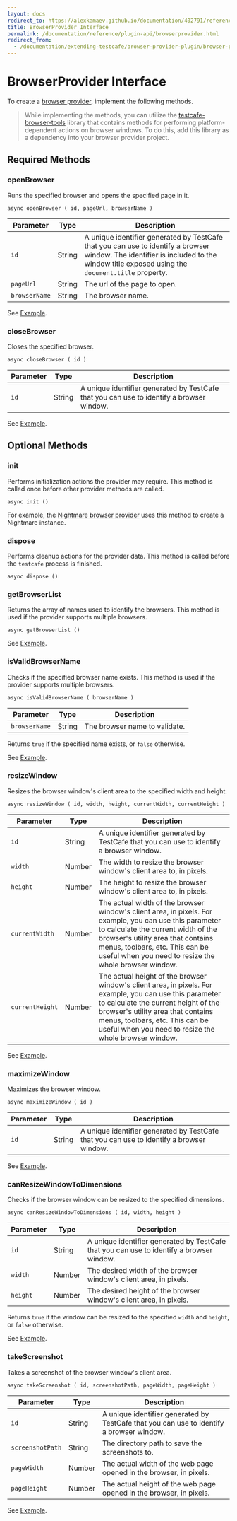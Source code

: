 ```yaml
---
layout: docs
redirect_to: https://alexkamaev.github.io/documentation/402791/reference/plugin-api/browserprovider
title: BrowserProvider Interface
permalink: /documentation/reference/plugin-api/browserprovider.html
redirect_from:
  - /documentation/extending-testcafe/browser-provider-plugin/browser-provider-methods.html
---
```

# BrowserProvider Interface

To create a [browser provider](../../guides/extend-testcafe/browser-provider-plugin.md#implement-the-browser-provider), implement the following methods.

> While implementing the methods, you can utilize the [testcafe-browser-tools](https://github.com/DevExpress/testcafe-browser-tools) library that contains methods for performing platform-dependent actions on browser windows. To do this, add this library as a dependency into your browser provider project.

## Required Methods

### openBrowser

Runs the specified browser and opens the specified page in it.

```text
async openBrowser ( id, pageUrl, browserName )
```

Parameter     | Type   | Description
------------- | ------ | ----------------------------------------------------------------------------------------------------------------
`id`          | String | A unique identifier generated by TestCafe that you can use to identify a browser window. The identifier is included to the window title exposed using the `document.title` property.
`pageUrl`     | String | The url of the page to open.
`browserName` | String | The browser name.

See [Example](../../guides/extend-testcafe/browser-provider-plugin.md#example).

### closeBrowser

Closes the specified browser.

```text
async closeBrowser ( id )
```

Parameter   | Type   | Description
----------- | ------ | ---------------------------------------------------------------------------------------------------------------
`id`        | String | A unique identifier generated by TestCafe that you can use to identify a browser window.

See [Example](../../guides/extend-testcafe/browser-provider-plugin.md#example).

## Optional Methods

### init

Performs initialization actions the provider may require. This method is called once before other provider methods are called.

```text
async init ()
```

For example, the [Nightmare browser provider](https://github.com/ryx/testcafe-browser-provider-nightmare) uses this method to create a Nightmare instance.

### dispose

Performs cleanup actions for the provider data. This method is called before the `testcafe` process is finished.

```text
async dispose ()
```

### getBrowserList

Returns the array of names used to identify the browsers. This method is used if the provider supports multiple browsers.

```text
async getBrowserList ()
```

See [Example](../../guides/extend-testcafe/browser-provider-plugin.md#example).

### isValidBrowserName

Checks if the specified browser name exists. This method is used if the provider supports multiple browsers.

```text
async isValidBrowserName ( browserName )
```

Parameter     | Type   | Description
------------- | ------ | -------------------------------
`browserName` | String | The browser name to validate.

Returns `true` if the specified name exists, or `false` otherwise.

See [Example](../../guides/extend-testcafe/browser-provider-plugin.md#example).

### resizeWindow

Resizes the browser window's client area to the specified width and height.

```text
async resizeWindow ( id, width, height, currentWidth, currentHeight )
```

Parameter   | Type    | Description
----------- | ------- | ----------------------------------------------------------------------------------------------------------------
`id`        | String  | A unique identifier generated by TestCafe that you can use to identify a browser window.
`width`     | Number  | The width to resize the browser window's client area to, in pixels.
`height`    | Number  | The height to resize the browser window's client area to, in pixels.
`currentWidth`   | Number | The actual width of the browser window's client area, in pixels. For example, you can use this parameter to calculate the current width of the browser's utility area that contains menus, toolbars, etc. This can be useful when you need to resize the whole browser window.
`currentHeight`  | Number | The actual height of the browser window's client area, in pixels. For example, you can use this parameter to calculate the current height of the browser's utility area that contains menus, toolbars, etc. This can be useful when you need to resize the whole browser window.

See [Example](../../guides/extend-testcafe/browser-provider-plugin.md#example).

### maximizeWindow

Maximizes the browser window.

```text
async maximizeWindow ( id )
```

Parameter   | Type    | Description
----------- | ------- | ----------------------------------------------------------------------------------------------------------------
`id`        | String  | A unique identifier generated by TestCafe that you can use to identify a browser window.

See [Example](../../guides/extend-testcafe/browser-provider-plugin.md#example).

### canResizeWindowToDimensions

Checks if the browser window can be resized to the specified dimensions.

```text
async canResizeWindowToDimensions ( id, width, height )
```

Parameter   | Type    | Description
----------- | ------- | ----------------------------------------------------------------------------------------------------------------
`id`        | String  | A unique identifier generated by TestCafe that you can use to identify a browser window.
`width`     | Number  | The desired width of the browser window's client area, in pixels.
`height`    | Number  | The desired height of the browser window's client area, in pixels.

Returns `true` if the window can be resized to the specified `width` and `height`, or `false` otherwise.

See [Example](../../guides/extend-testcafe/browser-provider-plugin.md#example).

### takeScreenshot

Takes a screenshot of the browser window's client area.

```text
async takeScreenshot ( id, screenshotPath, pageWidth, pageHeight )
```

Parameter        | Type   | Description
---------------- | ------ | -------------------------------------------------------------------------------------------------------------
`id`             | String | A unique identifier generated by TestCafe that you can use to identify a browser window.
`screenshotPath` | String | The directory path to save the screenshots to.
`pageWidth`   | Number | The actual width of the web page opened in the browser, in pixels.
`pageHeight`  | Number | The actual height of the web page opened in the browser, in pixels.

See [Example](../../guides/extend-testcafe/browser-provider-plugin.md#example).
